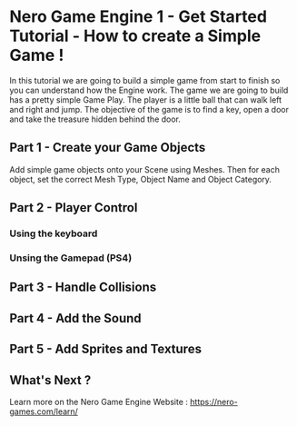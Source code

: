 # Nero Game Engine 1 - Get Started Tutorial - How to create a Simple Game !

In this tutorial we are going to build a simple game from start to finish so you can understand how the Engine work. The game we are going to build has a pretty simple Game Play. The player is a little ball that can walk left and right and jump. The objective of the game is to find a key, open a door and take the treasure hidden behind the door.

## Part 1 - Create your Game Objects
 
Add simple game objects onto your Scene using Meshes. Then for each object, set the correct Mesh Type, Object Name and Object Category.

## Part 2 - Player Control

### Using the keyboard

### Unsing the Gamepad (PS4)

## Part 3 - Handle Collisions

## Part 4 - Add the Sound

## Part 5 - Add Sprites and Textures

## What's Next ?

Learn more on the Nero Game Engine Website : https://nero-games.com/learn/

